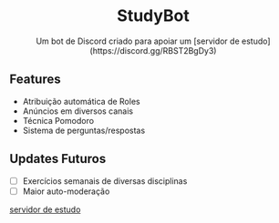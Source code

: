<h1 align="center">StudyBot<project-name></h1>

<p align="center">Um bot de Discord criado para apoiar um [servidor de estudo](https://discord.gg/RBST2BgDy3) <project-description></p>

## Features
- Atribuição automática de Roles
- Anúncios em diversos canais
- Técnica Pomodoro
- Sistema de perguntas/respostas 


## Updates Futuros

- [ ] Exercícios semanais de diversas disciplinas
- [ ] Maior auto-moderação
      
[servidor de estudo](https://discord.gg/RBST2BgDy3)
